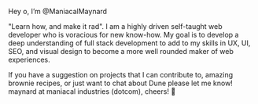 Hey o, I’m @ManiacalMaynard

"Learn how, and make it rad". I am a highly driven self-taught web developer who is voracious for new know-how. My goal is to develop a deep understanding of full stack development to add to my skills in UX, UI, SEO, and visual design to become a more well rounded maker of web experiences.

If you have a suggestion on projects that I can contribute to, amazing brownie recipes, or just want to chat about Dune please let me know! maynard at maniacal industries (dotcom), cheers! 🍻

<!---
ManiacalMaynard/ManiacalMaynard is a ✨ special ✨ repository because its `README.md` (this file) appears on your GitHub profile.
You can click the Preview link to take a look at your changes.
--->
